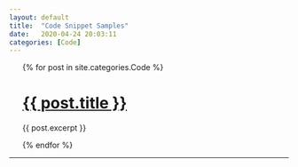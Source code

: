 ```yaml
---
layout: default
title:  "Code Snippet Samples"
date:   2020-04-24 20:03:11
categories: [Code]
---
```



<!--{% for post in site.categories.Code %}
 <li><span>{{ post.date | date_to_string }}</span> &nbsp; <a href="{{ post.url }}">{{ post.title }}</a></li>
{% endfor %}-->


<ul>
  {% for post in site.categories.Code %}
    <h1><a href="{{ post.url }}">{{ post.title }}</a></h1>
      {{ post.excerpt }}
 
  {% endfor %}
</ul>

---